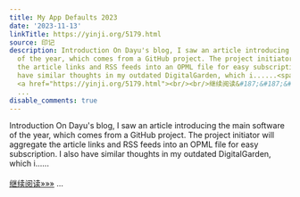 ```yaml
---
title: My App Defaults 2023
date: '2023-11-13'
linkTitle: https://yinji.org/5179.html
source: 印记
description: Introduction On Dayu's blog, I saw an article introducing the main software
  of the year, which comes from a GitHub project. The project initiator will aggregate
  the article links and RSS feeds into an OPML file for easy subscription. I also
  have similar thoughts in my outdated DigitalGarden, which i......<span class="read-more">
  <a href="https://yinji.org/5179.html"><br/><br/>继续阅读&#187;&#187;&#187;</a></span>
  ...
disable_comments: true
---
```

Introduction On Dayu's blog, I saw an article introducing the main software of the year, which comes from a GitHub project. The project initiator will aggregate the article links and RSS feeds into an OPML file for easy subscription. I also have similar thoughts in my outdated DigitalGarden, which i......<span class="read-more"> <a href="https://yinji.org/5179.html"><br/><br/>继续阅读&#187;&#187;&#187;</a></span> ...